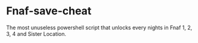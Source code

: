 # Fnaf-save-cheat
The most unuseless powershell script that unlocks every nights in Fnaf 1, 2, 3, 4 and Sister Location.
